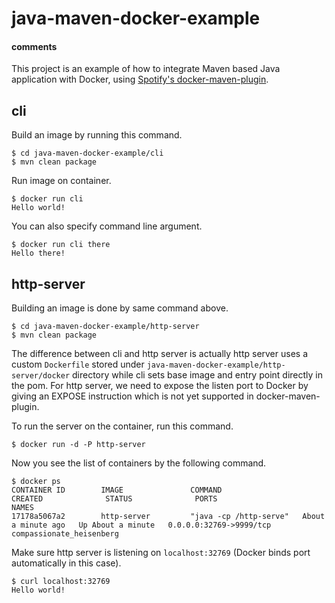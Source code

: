 # java-maven-docker-example
#### comments

This project is an example of how to integrate Maven based Java application with Docker, using [Spotify's docker-maven-plugin](https://github.com/spotify/docker-maven-plugin).

## cli

Build an image by running this command.

```
$ cd java-maven-docker-example/cli
$ mvn clean package
```

Run image on container.

```
$ docker run cli
Hello world!
```

You can also specify command line argument.

```
$ docker run cli there
Hello there!
```

## http-server

Building an image is done by same command above.

```
$ cd java-maven-docker-example/http-server
$ mvn clean package
```

The difference between cli and http server is actually http server uses a custom `Dockerfile` stored under `java-maven-docker-example/http-server/docker` directory while cli sets base image and entry point directly in the pom. For http server, we need to expose the listen port to Docker by giving an EXPOSE instruction which is not yet supported in docker-maven-plugin.

To run the server on the container, run this command.

```
$ docker run -d -P http-server
```

Now you see the list of containers by the following command.

```
$ docker ps
CONTAINER ID        IMAGE               COMMAND                  CREATED              STATUS              PORTS                     NAMES
17178a5067a2        http-server         "java -cp /http-serve"   About a minute ago   Up About a minute   0.0.0.0:32769->9999/tcp   compassionate_heisenberg
```

Make sure http server is listening on `localhost:32769` (Docker binds port automatically in this case).

```
$ curl localhost:32769
Hello world!
```
